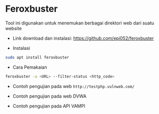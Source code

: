 # Feroxbuster
Tool ini digunakan untuk menemukan berbagai direktori web dari suatu website

- Link download dan instalasi: https://github.com/epi052/feroxbuster

- Instalasi
```sh
sudo apt install feroxbuster
```


- Cara Pemakaian
```sh
feroxbuster -u <URL> --filter-status <http_code>
```

- Contoh pengujian pada web `http://testphp.vulnweb.com/`

- Contoh pengujian pada web DVWA

- Contoh pengujian pada API VAMPI
